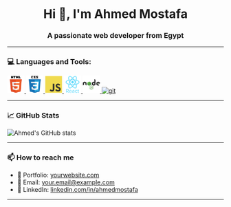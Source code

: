 <!-- <p align="center">
  عدد الزوار<br>
  <img src="https://profile-counter.glitch.me/ahmedmostafa/count.svg" />
</p> -->

<h1 align="center">Hi 👋, I'm Ahmed Mostafa</h1>
<h3 align="center">A passionate web developer from Egypt</h3>

---

### 💻 Languages and Tools:

<p align="left">
  <a href="https://developer.mozilla.org/en-US/docs/Web/HTML" target="_blank">
    <img src="https://raw.githubusercontent.com/devicons/devicon/master/icons/html5/html5-original-wordmark.svg" alt="html5" width="40" height="40"/>
  </a>
  <a href="https://developer.mozilla.org/en-US/docs/Web/CSS" target="_blank">
    <img src="https://raw.githubusercontent.com/devicons/devicon/master/icons/css3/css3-original-wordmark.svg" alt="css3" width="40" height="40"/>
  </a>
  <a href="https://developer.mozilla.org/en-US/docs/Web/JavaScript" target="_blank">
    <img src="https://raw.githubusercontent.com/devicons/devicon/master/icons/javascript/javascript-original.svg" alt="javascript" width="40" height="40"/>
  </a>
  <a href="https://reactjs.org/" target="_blank">
    <img src="https://raw.githubusercontent.com/devicons/devicon/master/icons/react/react-original-wordmark.svg" alt="react" width="40" height="40"/>
  </a>
  <a href="https://nodejs.org/" target="_blank">
    <img src="https://raw.githubusercontent.com/devicons/devicon/master/icons/nodejs/nodejs-original-wordmark.svg" alt="nodejs" width="40" height="40"/>
  </a>
  <a href="https://git-scm.com/" target="_blank">
    <img src="https://www.vectorlogo.zone/logos/git-scm/git-scm-icon.svg" alt="git" width="40" height="40"/>
  </a>
</p>

---

### 📈 GitHub Stats

![Ahmed's GitHub stats](https://github-readme-stats.vercel.app/api?username=ahmedmostafa&show_icons=true&theme=radical)

---

### 📫 How to reach me

- 💼 Portfolio: [yourwebsite.com](#)
- 📧 Email: [your.email@example.com](mailto:your.email@example.com)
- 💬 LinkedIn: [linkedin.com/in/ahmedmostafa](#)

---

<!-- Feel free to add blog section or activity tracking in the future -->
